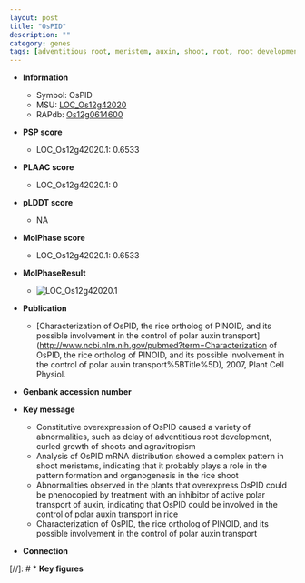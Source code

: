 ```yaml
---
layout: post
title: "OsPID"
description: ""
category: genes
tags: [adventitious root, meristem, auxin, shoot, root, root development, growth]
---
```


* **Information**  
    + Symbol: OsPID  
    + MSU: [LOC_Os12g42020](http://rice.plantbiology.msu.edu/cgi-bin/ORF_infopage.cgi?orf=LOC_Os12g42020)  
    + RAPdb: [Os12g0614600](http://rapdb.dna.affrc.go.jp/viewer/gbrowse_details/irgsp1?name=Os12g0614600)  

* **PSP score**  
    + LOC_Os12g42020.1: 0.6533 

* **PLAAC score**  
    + LOC_Os12g42020.1: 0 

* **pLDDT score**
    + NA


* **MolPhase score**
    + LOC_Os12g42020.1: 0.6533

* **MolPhaseResult**
    + ![LOC_Os12g42020.1](https://ricepsp.github.io/pictures/LOC_Os12g/LOC_Os12g42020.1.png)

* **Publication**  
    + [Characterization of OsPID, the rice ortholog of PINOID, and its possible involvement in the control of polar auxin transport](http://www.ncbi.nlm.nih.gov/pubmed?term=Characterization of OsPID, the rice ortholog of PINOID, and its possible involvement in the control of polar auxin transport%5BTitle%5D), 2007, Plant Cell Physiol.

* **Genbank accession number**  

* **Key message**  
    + Constitutive overexpression of OsPID caused a variety of abnormalities, such as delay of adventitious root development, curled growth of shoots and agravitropism
    + Analysis of OsPID mRNA distribution showed a complex pattern in shoot meristems, indicating that it probably plays a role in the pattern formation and organogenesis in the rice shoot
    + Abnormalities observed in the plants that overexpress OsPID could be phenocopied by treatment with an inhibitor of active polar transport of auxin, indicating that OsPID could be involved in the control of polar auxin transport in rice
    + Characterization of OsPID, the rice ortholog of PINOID, and its possible involvement in the control of polar auxin transport

* **Connection**  

[//]: # * **Key figures**  


